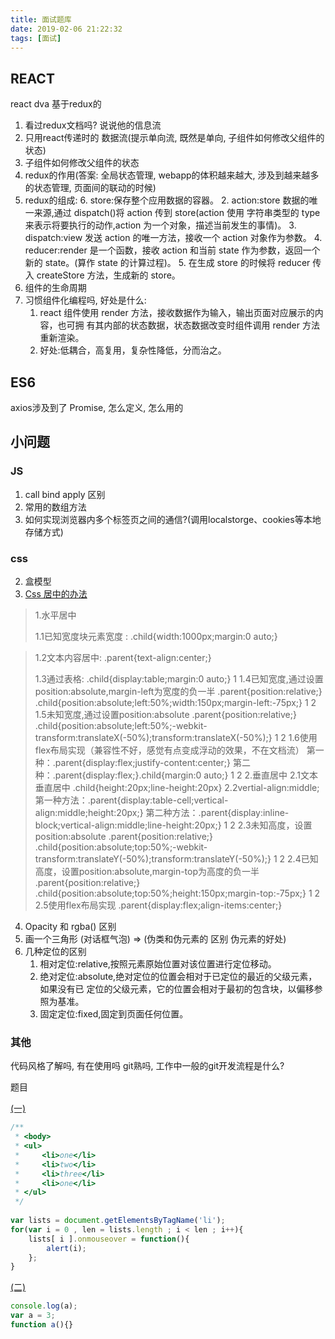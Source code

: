 ```yaml
---
title: 面试题库
date: 2019-02-06 21:22:32
tags: [面试]
---
```



## REACT

react  dva 基于redux的  

1. 看过redux文档吗?  说说他的信息流
2. 只用react传递时的  数据流(提示单向流, 既然是单向, 子组件如何修改父组件的状态)
3. 子组件如何修改父组件的状态
4. redux的作用(答案: 全局状态管理, webapp的体积越来越大, 涉及到越来越多的状态管理, 页面间的联动的时候)
5. redux的组成:
    6. store:保存整个应用数据的容器。
    2. action:store 数据的唯一来源,通过 dispatch()将 action 传到 store(action 使用 字符串类型的 type 来表示将要执行的动作,action 为一个对象，描述当前发生的事情)。 
    3. dispatch:view 发送 action 的唯一方法，接收一个 action 对象作为参数。 
    4. reducer:render 是一个函数，接收 action 和当前 state 作为参数，返回一个新的 state。(算作 state 的计算过程)。
    5. 在生成 store 的时候将 reducer 传入 createStore 方法，生成新的 store。 
6. 组件的生命周期
7. 习惯组件化编程吗, 好处是什么:
    1. react 组件使用 render 方法，接收数据作为输入，输出页面对应展示的内容，也可拥 有其内部的状态数据，状态数据改变时组件调用 render 方法重新渲染。 
    2. 好处:低耦合，高复用，复杂性降低，分而治之。



## ES6

axios涉及到了  Promise, 怎么定义, 怎么用的


## 小问题

### JS

1. call bind apply 区别
2. 常用的数组方法
3. 如何实现浏览器内多个标签页之间的通信?(调用localstorge、cookies等本地存储方式)

### css

2. 盒模型
3. [Css 居中的办法](https://blog.csdn.net/chenshuyang716/article/details/53411162)

> 1.水平居中
> 
> 1.1已知宽度块元素宽度 :
> .child{width:1000px;margin:0 auto;}

> 1.2文本内容居中:
> .parent{text-align:center;}
> 
> 1.3通过表格:
> .child{display:table;margin:0 auto;}
> 1
> 1.4已知宽度,通过设置position:absolute,margin-left为宽度的负一半
> .parent{position:relative;}
> .child{position:absolute;left:50%;width:150px;margin-left:-75px;}
> 1
> 2
> 1.5未知宽度,通过设置position:absolute
> .parent{position:relative;}
> .child{position:absolute;left:50%;-webkit-transform:translateX(-50%);transform:translateX(-50%);}
> 1
> 2
> 1.6使用flex布局实现（兼容性不好，感觉有点变成浮动的效果，不在文档流）
> 第一种：.parent{display:flex;justify-content:center;}
> 第二种：.parent{display:flex;}.child{margin:0 auto;} 
> 1
> 2
> 2.垂直居中
> 2.1文本垂直居中 .child{height:20px;line-height:20px}
> 2.2vertial-align:middle;
>     第一种方法：.parent{display:table-cell;vertical-align:middle;height:20px;}
>     第二种方法：.parent{display:inline-block;vertical-align:middle;line-height:20px;} 
> 1
> 2
> 2.3未知高度，设置position:absolute
>     .parent{position:relative;}
>     .child{position:absolute;top:50%;-webkit-transform:translateY(-50%);transform:translateY(-50%);}
> 1
> 2
> 2.4已知高度，设置position:absolute,margin-top为高度的负一半
>     .parent{position:relative;}
>     .child{position:absolute;top:50%;height:150px;margin-top:-75px;}
> 1
> 2
> 2.5使用flex布局实现
>     .parent{display:flex;align-items:center;} 

4. Opacity   和   rgba()   区别
5. 画一个三角形 (对话框气泡)  => (伪类和伪元素的  区别   伪元素的好处)
6. 几种定位的区别
    1. 相对定位:relative,按照元素原始位置对该位置进行定位移动。
    2. 绝对定位:absolute,绝对定位的位置会相对于已定位的最近的父级元素，如果没有已 定位的父级元素，它的位置会相对于最初的包含块，以<html>偏移参照为基准。
    3. 固定定位:fixed,固定到页面任何位置。


### 其他

代码风格了解吗, 有在使用吗
git熟吗, 工作中一般的git开发流程是什么?


题目

[(一)](https://aj1219.github.io/blog/2017/01/06/%E5%85%B3%E4%BA%8Ejs%E7%9A%84%E5%8C%BF%E5%90%8D%E5%87%BD%E6%95%B0%E4%B8%8E%E8%87%AA%E6%89%A7%E8%A1%8C/)

```js
/**  
 * <body>  
 * <ul>  
 *     <li>one</li>  
 *     <li>two</li>  
 *     <li>three</li>  
 *     <li>one</li>  
 * </ul>  
 */
     
var lists = document.getElementsByTagName('li');  
for(var i = 0 , len = lists.length ; i < len ; i++){  
    lists[ i ].onmouseover = function(){  
        alert(i);      
    };  
}
```


[(二)](https://aj1219.github.io/blog/2017/01/06/js%E5%87%BD%E6%95%B0%E4%B8%8E%E5%8F%98%E9%87%8F%E5%90%8C%E5%90%8D(%E6%B6%89%E5%8F%8A%E5%88%B0%E9%A2%84%E8%A7%A3%E6%9E%90%E5%92%8C%E6%9D%83%E9%87%8D%E7%9A%84%E9%97%AE%E9%A2%98)/)

```js
console.log(a);
var a = 3;
function a(){}
```